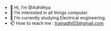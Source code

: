 - 👋 Hi, I’m @Adhithya
- 👀 I’m interested in all things computer.
- 🌱 I’m currently studying  Electrical engineering.
- 📫 How to reach me : trainadhi03@gmail.com

<!---
Adhithya03/Adhithya03 is a ✨ special ✨ repository because its `README.md` (this file) appears on your GitHub profile.
You can click the Preview link to take a look at your changes.
--->
